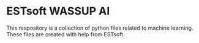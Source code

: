# ESTsoft WASSUP AI
This respository is a collection of python files related to machine learning.
These files are created with help from ESTsoft.

